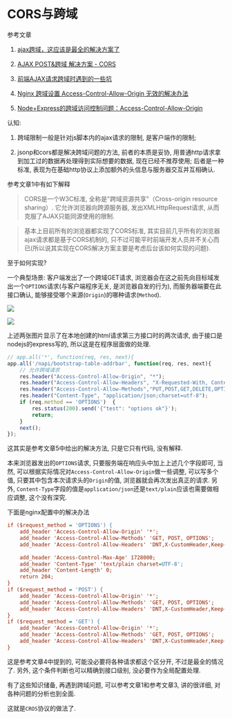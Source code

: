 # CORS与跨域

参考文章

1. [ajax跨域，这应该是最全的解决方案了](https://segmentfault.com/a/1190000012469713#articleHeader2)

2. [AJAX POST&跨域 解决方案 - CORS](http://www.cnblogs.com/Darren_code/p/cors.html)

3. [前端AJAX请求跨域时遇到的一些坑](https://icewing.cc/post/about-cross-origin.html)

4. [Nginx 跨域设置 Access-Control-Allow-Origin 无效的解决办法](http://blog.csdn.net/frank_passion/article/details/53898769)

5. [Node+Express的跨域访问控制问题：Access-Control-Allow-Origin](http://blog.csdn.net/shelly1072/article/details/55003178)

认知:

1. 跨域限制一般是针对js脚本内的ajax请求的限制, 是客户端作的限制;

2. jsonp和cors都是解决跨域问题的方法, 前者的本质是妥协, 用普通http请求拿到加工过的数据再处理得到实际想要的数据, 现在已经不推荐使用; 后者是一种标准, 表现为在基础http协议上添加额外的头信息与服务器交互并互相确认.

参考文章1中有如下解释

> CORS是一个W3C标准, 全称是"跨域资源共享"（Cross-origin resource sharing）. 它允许浏览器向跨源服务器, 发出XMLHttpRequest请求, 从而克服了AJAX只能同源使用的限制. 

> 基本上目前所有的浏览器都实现了CORS标准, 其实目前几乎所有的浏览器ajax请求都是基于CORS机制的, 只不过可能平时前端开发人员并不关心而已(所以说其实现在CORS解决方案主要是考虑后台该如何实现的问题).

至于如何实现? 

一个典型场景: 客户端发出了一个跨域GET请求, 浏览器会在这之前先向目标域发出一个`OPTIONS`请求(与客户端程序无关, 是浏览器自发的行为), 而服务器端要在此接口确认, 能够接受哪个来源(`Origin`)的哪种请求(`Method`).

![](https://gitimg.generals.space/3c904fad63a2982bdb0d6c753d8db9ef.png)

![](https://gitimg.generals.space/243207c202cdb020926ca662fe6961b9.png)

上述两张图片显示了在本地创建的html请求第三方接口时的两次请求, 由于接口是nodejs的express写的, 所以这是在程序层面做的处理.

```js
// app.all('*', function(req, res, next){
app.all('/napi/bootstrap-table-addrbar', function(req, res, next){
    // 允许跨域请求
    res.header("Access-Control-Allow-Origin", "*");
    res.header("Access-Control-Allow-Headers", "X-Requested-With, Content-Type, Origin");
    res.header("Access-Control-Allow-Methods","PUT,POST,GET,DELETE,OPTIONS");
    res.header("Content-Type", "application/json;charset=utf-8");
    if (req.method == 'OPTIONS')  {
        res.status(200).send('{"test": "options ok"}');
        return;
    }
    next();
});
```

这其实是参考文章5中给出的解决方法, 只是它只有代码, 没有解释. 

本来浏览器发出的`OPTIONS`请求, 只要服务端在响应头中加上上述几个字段即可, 当然, 可以根据实际情况对`Access-Control-Allow-Origin`做一些调整, 可以写多个值, 只要其中包含本次请求头的`Origin`的值, 浏览器就会再次发出真正的请求. 另外, `Content-Type`字段的值是`application/json`还是`text/plain`应该也需要做相应调整, 这个没有深究.

下面是nginx配置中的解决办法

```ini
if ($request_method = 'OPTIONS') {
    add_header 'Access-Control-Allow-Origin' '*';
    add_header 'Access-Control-Allow-Methods' 'GET, POST, OPTIONS';
    add_header 'Access-Control-Allow-Headers' 'DNT,X-CustomHeader,Keep-Alive,User-Agent,X-Requested-With,If-Modified-Since,Cache-Control,Content-Type';
    
    add_header 'Access-Control-Max-Age' 1728000;
    add_header 'Content-Type' 'text/plain charset=UTF-8';
    add_header 'Content-Length' 0;
    return 204;
}
if ($request_method = 'POST') {
    add_header 'Access-Control-Allow-Origin' '*';
    add_header 'Access-Control-Allow-Methods' 'GET, POST, OPTIONS';
    add_header 'Access-Control-Allow-Headers' 'DNT,X-CustomHeader,Keep-Alive,User-Agent,X-Requested-With,If-Modified-Since,Cache-Control,Content-Type';
}
if ($request_method = 'GET') {
    add_header 'Access-Control-Allow-Origin' '*';
    add_header 'Access-Control-Allow-Methods' 'GET, POST, OPTIONS';
    add_header 'Access-Control-Allow-Headers' 'DNT,X-CustomHeader,Keep-Alive,User-Agent,X-Requested-With,If-Modified-Since,Cache-Control,Content-Type';
}
```

这是参考文章4中提到的, 可能没必要将各种请求都这个区分开, 不过是最全的情况了. 另外, 这个条件判断也可以精确到接口级别, 没必要作为全局配置处理.

有了这些知识储备, 再遇到跨域问题, 可以参考文章1和参考文章3, 讲的很详细, 对各种问题的分析也到全面.

这就是`CROS`协议的做法了.